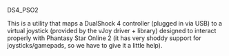 DS4_PSO2

This is a utility that maps a DualShock 4 controller (plugged in via USB) to a virtual joystick (provided by the vJoy driver + library) designed to interact properly with Phantasy Star Online 2 (it has very shoddy support for joysticks/gamepads, so we have to give it a little help).